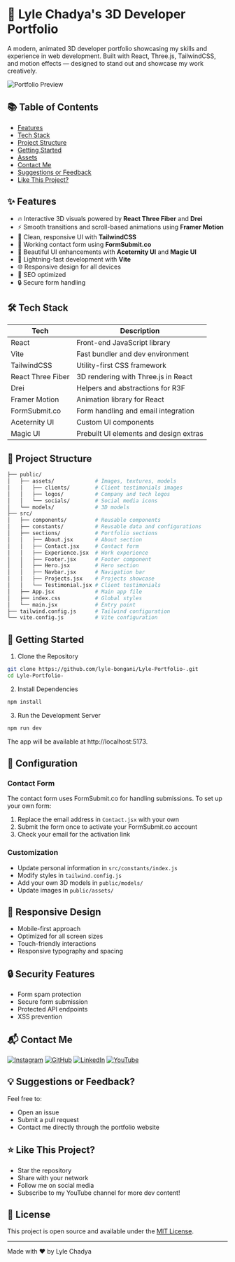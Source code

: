 # 🚀 Lyle Chadya's 3D Developer Portfolio

A modern, animated 3D developer portfolio showcasing my skills and experience in web development. Built with React, Three.js, TailwindCSS, and motion effects — designed to stand out and showcase my work creatively.

![Portfolio Preview](https://github.com/lyle-bongani/Lyle-Portfolio-/blob/main/public/assets/preview.png)

## 📚 Table of Contents

- [Features](#-features)
- [Tech Stack](#-tech-stack)
- [Project Structure](#-project-structure)
- [Getting Started](#-getting-started)
- [Assets](#-assets)
- [Contact Me](#-contact-me)
- [Suggestions or Feedback](#-suggestions-or-feedback)
- [Like This Project?](#-like-this-project)

## ✨ Features

- 🔥 Interactive 3D visuals powered by **React Three Fiber** and **Drei**
- ⚡ Smooth transitions and scroll-based animations using **Framer Motion**
- 🎨 Clean, responsive UI with **TailwindCSS**
- 💌 Working contact form using **FormSubmit.co**
- 🧱 Beautiful UI enhancements with **Aceternity UI** and **Magic UI**
- 🚀 Lightning-fast development with **Vite**
- 🌐 Responsive design for all devices
- 🎯 SEO optimized
- 🔒 Secure form handling

## 🛠 Tech Stack

| Tech              | Description                           |
|-------------------|---------------------------------------|
| React             | Front-end JavaScript library          |
| Vite              | Fast bundler and dev environment      |
| TailwindCSS       | Utility-first CSS framework           |
| React Three Fiber | 3D rendering with Three.js in React   |
| Drei              | Helpers and abstractions for R3F      |
| Framer Motion     | Animation library for React           |
| FormSubmit.co     | Form handling and email integration   |
| Aceternity UI     | Custom UI components                  |
| Magic UI          | Prebuilt UI elements and design extras|

## 📁 Project Structure

```bash
├── public/
│   ├── assets/             # Images, textures, models
│   │   ├── clients/        # Client testimonials images
│   │   ├── logos/          # Company and tech logos
│   │   └── socials/        # Social media icons
│   └── models/             # 3D models
├── src/
│   ├── components/         # Reusable components
│   ├── constants/          # Reusable data and configurations
│   ├── sections/           # Portfolio sections
│   │   ├── About.jsx       # About section
│   │   ├── Contact.jsx     # Contact form
│   │   ├── Experience.jsx  # Work experience
│   │   ├── Footer.jsx      # Footer component
│   │   ├── Hero.jsx        # Hero section
│   │   ├── Navbar.jsx      # Navigation bar
│   │   ├── Projects.jsx    # Projects showcase
│   │   └── Testimonial.jsx # Client testimonials
│   ├── App.jsx             # Main app file
│   ├── index.css           # Global styles
│   └── main.jsx            # Entry point
├── tailwind.config.js      # Tailwind configuration
└── vite.config.js          # Vite configuration
```

## 🚀 Getting Started

1. Clone the Repository
```bash
git clone https://github.com/lyle-bongani/Lyle-Portfolio-.git
cd Lyle-Portfolio-
```

2. Install Dependencies
```bash
npm install
```

3. Run the Development Server
```bash
npm run dev
```
The app will be available at http://localhost:5173.

## 🔧 Configuration

### Contact Form
The contact form uses FormSubmit.co for handling submissions. To set up your own form:
1. Replace the email address in `Contact.jsx` with your own
2. Submit the form once to activate your FormSubmit.co account
3. Check your email for the activation link

### Customization
- Update personal information in `src/constants/index.js`
- Modify styles in `tailwind.config.js`
- Add your own 3D models in `public/models/`
- Update images in `public/assets/`

## 📱 Responsive Design
- Mobile-first approach
- Optimized for all screen sizes
- Touch-friendly interactions
- Responsive typography and spacing

## 🔒 Security Features
- Form spam protection
- Secure form submission
- Protected API endpoints
- XSS prevention

## 📬 Contact Me
[![Instagram](https://img.shields.io/badge/Instagram-%23E4405F.svg?logo=Instagram&logoColor=white)](https://www.instagram.com/itsjust_lyle/) 
[![GitHub](https://img.shields.io/badge/GitHub-%23181717.svg?logo=github&logoColor=white)](https://github.com/lyle-bongani)
[![LinkedIn](https://img.shields.io/badge/LinkedIn-%230077B5.svg?logo=linkedin&logoColor=white)](https://www.linkedin.com/in/lyle-chadya-368930358/)
[![YouTube](https://img.shields.io/badge/YouTube-%23FF0000.svg?logo=YouTube&logoColor=white)](https://www.youtube.com/channel/UCZhtUWTtk3bGJiMPN9T4HWA)

## 💡 Suggestions or Feedback?
Feel free to:
- Open an issue
- Submit a pull request
- Contact me directly through the portfolio website

## ⭐ Like This Project?
- Star the repository
- Share with your network
- Follow me on social media
- Subscribe to my YouTube channel for more dev content!

## 📄 License
This project is open source and available under the [MIT License](LICENSE).

---

Made with ❤️ by Lyle Chadya
